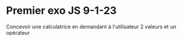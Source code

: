 # Premier exo JS 9-1-23

Concevoir une calculatrice en demandant à l'utilisateur 2 valeurs et un opérateur
